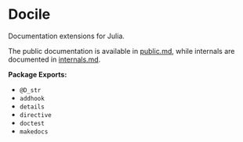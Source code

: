 <!-- Generated by Lexicon.jl -- 2015-08-20T13:45:37 -->

# Docile

Documentation extensions for Julia.

The public documentation is available in [public.md](doc/build/public.md), while internals are documented in [internals.md](doc/build/internals.md).

**Package Exports:**

  * `@D_str`
  * `addhook`
  * `details`
  * `directive`
  * `doctest`
  * `makedocs`



